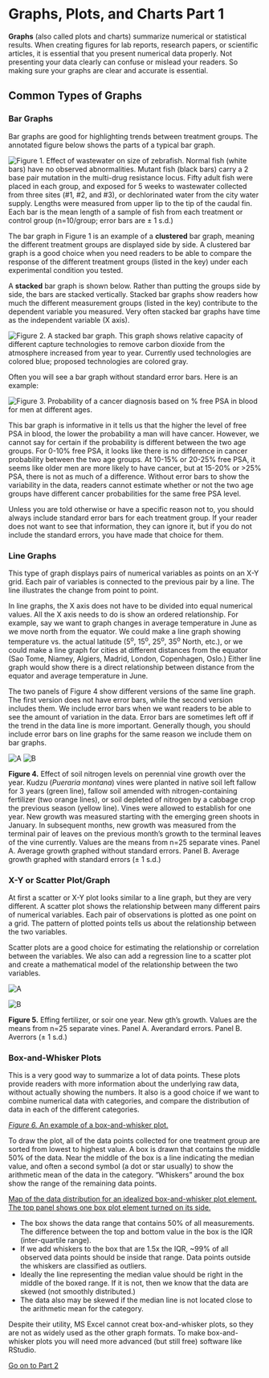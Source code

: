 # Graphs, Plots, and Charts Part 1 

__Graphs__ (also called plots and charts) summarize numerical or statistical results. When creating figures for lab reports, research papers, or scientific articles, it is essential that you present numerical data properly. Not presenting your data clearly can confuse or mislead your readers. So making sure your graphs are clear and accurate is essential.


## Common Types of Graphs
### Bar Graphs

Bar graphs are good for highlighting trends between treatment groups. The annotated figure below shows the parts of a typical bar graph. 

![__Figure 1.__ Effect of wastewater on size of zebrafish. Normal fish (white bars) have no observed abnormalities. Mutant fish (black bars) carry a 2 base pair mutation in the multi-drug resistance locus. Fifty adult fish were placed in each group, and exposed for 5 weeks to wastewater collected from three sites (#1, #2, and #3), or dechlorinated water from the city water supply. Lengths were measured from upper lip to the tip of the caudal fin. Each bar is the mean length of a sample of fish from each treatment or control group (n=10/group; error bars are ± 1 s.d.)](Annotated-bar-graph.png)

The bar graph in Figure 1 is an example of a __clustered__ bar graph, meaning the different treatment groups are displayed side by side. A clustered bar graph is a good choice when you need readers to be able to compare the response of the different treatment groups (listed in the key) under each experimental condition you tested.

A __stacked__ bar graph is shown below. Rather than putting the groups side by side, the bars are stacked vertically. Stacked bar graphs show readers how much the different measurement groups (listed in the key) contribute to the dependent variable you measured. Very often stacked bar graphs have time as the independent variable (X axis).

![__Figure 2.__ A stacked bar graph. This graph shows relative capacity of different capture technologies to remove carbon dioxide from the atmosphere increased from year to year. Currently used technologies are colored blue; proposed technologies are colored gray.](https://commons.wikimedia.org/wiki/File:20210413_Carbon_capture_and_storage_-_CCS_-_proposed_vs_implemented.svg)


Often you will see a bar graph without standard error bars. Here is an example:

![__Figure 3.__ Probability of a cancer diagnosis based on % free PSA in blood for men at different ages.](https://commons.wikimedia.org/wiki/File:Free_PSA_bar_graph.svg)

This bar graph is informative in it tells us that the higher the level of free PSA in blood, the lower the probability a man will have cancer. However, we cannot say for certain if the probability is different between the two age groups. For 0-10% free PSA, it looks like there is no difference in cancer probability between the two age groups. At 10-15% or 20-25% free PSA, it seems like older men are more likely to have cancer, but at 15-20% or >25% PSA, there is not as much of a difference. Without error bars to show the variability in the data, readers cannot estimate whether or not the two age groups have different cancer probabilities for the same free PSA level. 

Unless you are told otherwise or have a specific reason not to, you should always include standard error bars for each treatment group. If your reader does not want to see that information, they can ignore it, but if you do not include the standard errors, you have made that choice for them. 


### Line Graphs

This type of graph displays pairs of numerical variables as points on an X-Y grid. Each pair of variables is connected to the previous pair by a line. The line illustrates the change from point to point. 

In line graphs, the X axis does not have to be divided into equal numerical values. All the X axis needs to do is show an ordered relationship. For example, say we want to graph changes in average temperature in June as we move north from the equator. We could make a line graph showing temperature vs. the actual latitude (5<sup>o</sup>, 15<sup>o</sup>, 25<sup>o</sup>, 35<sup>o</sup> North, etc.), or we could make a line graph for cities at different distances from the equator (Sao Tome, Niamey, Algiers, Madrid, London, Copenhagen, Oslo.) Either line graph would show there is a direct relationship between distance from the equator and average temperature in June. 

The two panels of Figure 4 show different versions of the same line graph. The first version does not have error bars, while the second version includes them. We include error bars when we want readers to be able to see the amount of variation in the data. Error bars are sometimes left off if the trend in the data line is more important. Generally though, you should include error bars on line graphs for the same reason we include them on bar graphs.

![A](Line-noSD.png) ![B](Line-plusSD.png)

__Figure 4.__ Effect of soil nitrogen levels on perennial vine growth over the year. Kudzu (_Pueraria montana_) vines were planted in native soil left fallow for 3 years (green line), fallow soil amended with nitrogen-containing fertilizer (two orange lines), or soil depleted of nitrogen by a cabbage crop the previous season (yellow line). Vines were allowed to establish for one year. New growth was measured starting with the emerging green shoots in January. In subsequent months, new growth was measured from the terminal pair of leaves on the previous month’s growth to the terminal leaves of the vine currently. Values are the means from n=25 separate vines. Panel A. Average growth graphed without standard errors. Panel B. Average growth graphed with standard errors (± 1 s.d.)


### X-Y or Scatter Plot/Graph

At first a scatter or X-Y plot looks similar to a line graph, but they are very different. A scatter plot shows the relationship between many different pairs of numerical variables. Each pair of observations is plotted as one point on a grid. The pattern of plotted points tells us about the relationship between the two variables. 

Scatter plots are a good choice for estimating the relationship or correlation between the variables. We also can add a regression line to a scatter plot and create a mathematical model of the relationship between the two variables. 


![A](https://commons.wikimedia.org/wiki/File:Ggplot2scatter.png) 

![B](https://en.wikipedia.org/wiki/File:Scatter_diagram_for_quality_characteristic_XXX.svg)

__Figure 5.__ Effing fertilizer, or soir one year. New gth’s growth. Values are the means from n=25 separate vines. Panel A. Averandard errors. Panel B. Averrors (± 1 s.d.)


### Box-and-Whisker Plots

This is a very good way to summarize a lot of data points. These plots provide readers with more information about the underlying raw data, without actually showing the numbers. It also is a good choice if we want to combine numerical data with categories, and compare the distribution of data in each of the different categories.

[_Figure 6._ An example of a box-and-whisker plot.](https://en.wikipedia.org/wiki/File:Michelsonmorley-boxplot.svg)

To draw the plot, all of the data points collected for one treatment group are sorted from lowest to highest value. A box is drawn that contains the middle 50% of the data. Near the middle of the box is a line indicating the median value, and often a second symbol (a dot or star usually) to show the arithmetic mean of the data in the category. “Whiskers” around the box show the range of the remaining data points. 


[Map of the data distribution for an idealized box-and-whisker plot element. The top panel shows one box plot element turned on its side. ](https://en.wikipedia.org/wiki/File:Boxplot_vs_PDF.svg)

* The box shows the data range that contains 50% of all measurements. The difference between the top and bottom value in the box is the IQR (inter-quartile range). 
* If we add whiskers to the box that are 1.5x the IQR, ~99% of all observed data points should be inside that range. Data points outside the whiskers are classified as outliers.
* Ideally the line representing the median value should be right in the middle of the boxed range. If it is not, then we know that the data are skewed (not smoothly distributed.)
* The data also may be skewed if the median line is not located close to the arithmetic mean for the category.

Despite their utility, MS Excel cannot creat box-and-whisker plots, so they are not as widely used as the other graph formats. To make box-and-whisker plots you will need more advanced (but still free) software like RStudio.

[Go on to Part 2](http:url.426)

